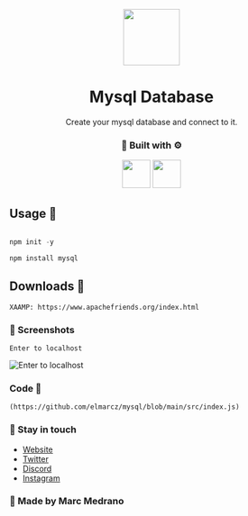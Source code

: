 <p align="center">
   <img src="https://raw.githubusercontent.com/sammwyy/sammwyy/master/skills/mysql.png" height='100px'/>  
</p>
<h1 align="center">Mysql Database</h1>
<p align="center">Create your mysql database and connect to it.</p>


<h3 align="center">🔨 Built with ⚙️</h3>
<p align="center">
   <img src='https://raw.githubusercontent.com/sammwyy/sammwyy/master/skills/javascript.jpg' height='50px'/>
   <img src="https://raw.githubusercontent.com/sammwyy/sammwyy/master/skills/mysql.png" height='50px'/>  
</p>

## Usage 🔑
```javascript

npm init -y

npm install mysql
```

## Downloads 🧧
```
XAAMP: https://www.apachefriends.org/index.html
```
### 📸 Screenshots
```
Enter to localhost
```
![Enter to localhost](https://i.imgur.com/ARytSXA_d.webp?maxwidth=760&fidelity=grand)

### Code 🌌
```
(https://github.com/elmarcz/mysql/blob/main/src/index.js)
```

### 👤 Stay in touch
- [Website](https://elmarcz.github.io/portfolio/)
- [Twitter](https://twitter.com/MarcMedrano15)
- [Discord](https://discord.com/invite/zPSYDGVXxx)
- [Instagram](https://www.instagram.com/marcmedranoz/)

### 🔅 Made by Marc Medrano

